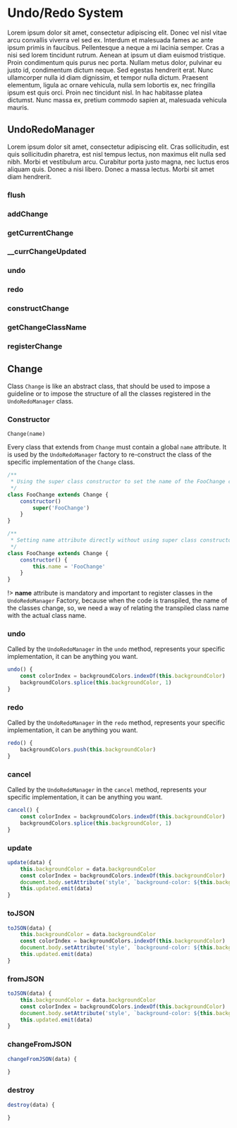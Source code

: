 # Undo/Redo System
Lorem ipsum dolor sit amet, consectetur adipiscing elit. Donec vel nisl vitae arcu convallis viverra vel sed ex. Interdum et malesuada fames ac ante ipsum primis in faucibus. Pellentesque a neque a mi lacinia semper. Cras a nisi sed lorem tincidunt rutrum. Aenean at ipsum ut diam euismod tristique. Proin condimentum quis purus nec porta. Nullam metus dolor, pulvinar eu justo id, condimentum dictum neque. Sed egestas hendrerit erat. Nunc ullamcorper nulla id diam dignissim, et tempor nulla dictum. Praesent elementum, ligula ac ornare vehicula, nulla sem lobortis ex, nec fringilla ipsum est quis orci. Proin nec tincidunt nisl. In hac habitasse platea dictumst. Nunc massa ex, pretium commodo sapien at, malesuada vehicula mauris.

## UndoRedoManager
Lorem ipsum dolor sit amet, consectetur adipiscing elit. Cras sollicitudin, est quis sollicitudin pharetra, est nisl tempus lectus, non maximus elit nulla sed nibh. Morbi et vestibulum arcu. Curabitur porta justo magna, nec luctus eros aliquam quis. Donec a nisi libero. Donec a massa lectus. Morbi sit amet diam hendrerit.

### flush

### addChange

### getCurrentChange

### __currChangeUpdated

### undo

### redo

### constructChange

### getChangeClassName

### registerChange



## Change
Class `Change` is like an abstract class, that should be used to impose a guideline or to impose the structure of all the classes registered in the `UndoRedoManager` class.

### Constructor
`Change(name)`

Every class that extends from `Change` must contain a global `name` attribute. It is used by the `UndoRedoManager` factory to re-construct the class of the specific implementation of the `Change` class.
```javascript
/**
 * Using the super class constructor to set the name of the FooChange class.
 */
class FooChange extends Change {
    constructor() 
        super('FooChange')
    }
}
```

```javascript
/**
 * Setting name attribute directly without using super class constructor
 */
class FooChange extends Change {
    constructor() {
        this.name = 'FooChange'
    }
}
```

!> **name** attribute is mandatory and important to register classes in the `UndoRedoManager` Factory, because when the code is transpiled, the name of the classes change, 
so, we need a way of relating the transpiled class name with the actual class name.

[](_examples/UndoRedoSystem.html ':include :type=iframe width=100% height=150px')

### undo
Called by the `UndoRedoManager` in the `undo` method, represents your specific implementation, it can be anything you want.
```javascript
undo() {
    const colorIndex = backgroundColors.indexOf(this.backgroundColor)
    backgroundColors.splice(this.backgroundColor, 1)
}
```

### redo
Called by the `UndoRedoManager` in the `redo` method, represents your specific implementation, it can be anything you want.
```javascript
redo() {
    backgroundColors.push(this.backgroundColor)
}
```

### cancel
Called by the `UndoRedoManager` in the `cancel` method, represents your specific implementation, it can be anything you want.
```javascript
cancel() {
    const colorIndex = backgroundColors.indexOf(this.backgroundColor)
    backgroundColors.splice(this.backgroundColor, 1)
}
```

### update
```javascript
update(data) {
    this.backgroundColor = data.backgroundColor
    const colorIndex = backgroundColors.indexOf(this.backgroundColor)
    document.body.setAttribute('style', `background-color: ${this.backgroundColor};`)
    this.updated.emit(data)
}
```

### toJSON
```javascript
toJSON(data) {
    this.backgroundColor = data.backgroundColor
    const colorIndex = backgroundColors.indexOf(this.backgroundColor)
    document.body.setAttribute('style', `background-color: ${this.backgroundColor};`)
    this.updated.emit(data)
}
```

### fromJSON
```javascript
toJSON(data) {
    this.backgroundColor = data.backgroundColor
    const colorIndex = backgroundColors.indexOf(this.backgroundColor)
    document.body.setAttribute('style', `background-color: ${this.backgroundColor};`)
    this.updated.emit(data)
}
```

### changeFromJSON
```javascript
changeFromJSON(data) {
    
}
```

### destroy
```javascript
destroy(data) {
    
}
```